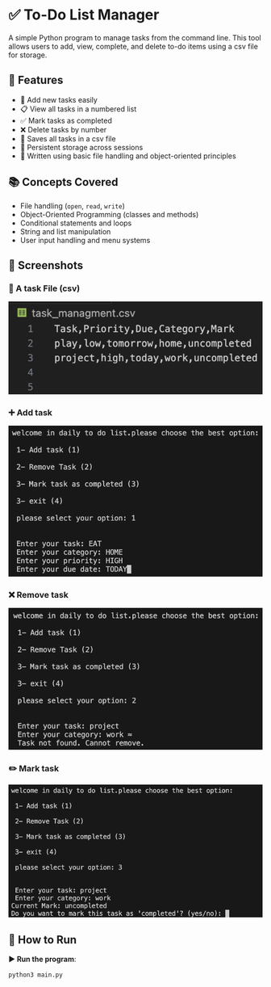 # ✅ To-Do List Manager 

A simple Python program to manage tasks from the command line. This tool allows users to add, view, complete, and delete to-do items using a csv file for storage.


## 🧠 Features

- 📝 Add new tasks easily
- 📋 View all tasks in a numbered list
- ✅ Mark tasks as completed
- ❌ Delete tasks by number
- 💾 Saves all tasks in a csv file
- 🔁 Persistent storage across sessions
- 🧱 Written using basic file handling and object-oriented principles



## 📚 Concepts Covered

- File handling (`open`, `read`, `write`)
- Object-Oriented Programming (classes and methods)
- Conditional statements and loops
- String and list manipulation
- User input handling and menu systems


## 📸 Screenshots

### 📂 A task File (csv)  
![task File](assets/task_file.png)

### ➕ Add task
![Add task](assets/Adding.png)

### ❌ Remove task
![Remove task](assets/Removing.png)

### ✏️ Mark task
![Mark task](assets/Marking.png)




## 🚀 How to Run  

**▶️ Run the program**:

```bash
python3 main.py
```
